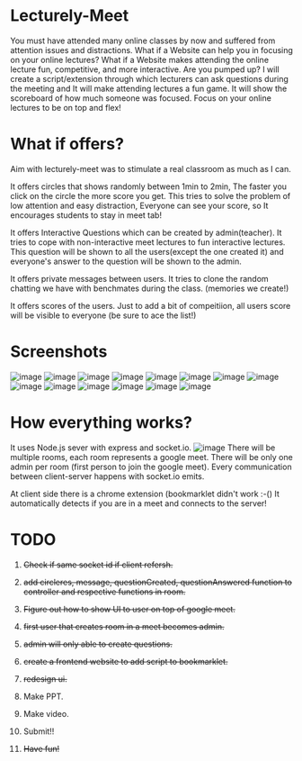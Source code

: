 # Lecturely-Meet

You must have attended many online classes by now and suffered from attention issues and distractions. What if a Website
can help you in focusing on your online lectures? What if a Website makes attending the online lecture fun, competitive,
and more interactive. Are you pumped up? I will create a script/extension through which lecturers can ask questions
during the meeting and It will make attending lectures a fun game. It will show the scoreboard of how much someone was
focused. Focus on your online lectures to be on top and flex!

# What if offers?

Aim with lecturely-meet was to stimulate a real classroom as much as I can.

It offers circles that shows randomly between 1min to 2min, The faster you click on the circle the more score you get.
This tries to solve the problem of low attention and easy distraction, Everyone can see your score, so It encourages
students to stay in meet tab!

It offers Interactive Questions which can be created by admin(teacher).
It tries to cope with non-interactive meet lectures to fun interactive lectures.
This question will be shown to all the users(except the one created it) and everyone's answer to the question will be
shown to the admin.

It offers private messages between users.
It tries to clone the random chatting we have with benchmates during the class. (memories we create!)


It offers scores of the users.
Just to add a bit of compeitiion, all users score will be visible to everyone (be sure to ace the list!)

# Screenshots

![image](https://user-images.githubusercontent.com/42430171/111056181-1f9f4780-84a3-11eb-8ea8-a3942df24cf7.png)
![image](https://user-images.githubusercontent.com/42430171/111056197-380f6200-84a3-11eb-9eef-0f06b0a46b69.png)
![image](https://user-images.githubusercontent.com/42430171/111056206-42316080-84a3-11eb-8cd0-d1c13735d0d1.png)
![image](https://user-images.githubusercontent.com/42430171/111056217-58d7b780-84a3-11eb-9cbf-0a7c1efc8901.png)
![image](https://user-images.githubusercontent.com/42430171/111056222-63924c80-84a3-11eb-960d-01be47960c87.png)
![image](https://user-images.githubusercontent.com/42430171/111056229-6db44b00-84a3-11eb-9557-dba8f60a520b.png)
![image](https://user-images.githubusercontent.com/42430171/111056231-760c8600-84a3-11eb-84e7-c7e42a37363b.png)
![image](https://user-images.githubusercontent.com/42430171/111056235-7d339400-84a3-11eb-96d2-976b52150e8d.png)
![image](https://user-images.githubusercontent.com/42430171/111056240-83c20b80-84a3-11eb-95bd-721b122cd307.png)
![image](https://user-images.githubusercontent.com/42430171/111056250-8ae91980-84a3-11eb-86df-b7427f26a266.png)
![image](https://user-images.githubusercontent.com/42430171/111056296-ea472980-84a3-11eb-888f-9cbe244403be.png)
![image](https://user-images.githubusercontent.com/42430171/111056312-0d71d900-84a4-11eb-8e0b-25b62be4f8ec.png)
![image](https://user-images.githubusercontent.com/42430171/111056318-19f63180-84a4-11eb-93a5-826b4c2168dd.png)
![image](https://user-images.githubusercontent.com/42430171/111056322-25e1f380-84a4-11eb-9400-0b412098271b.png)

# How everything works?
It uses Node.js sever with express and socket.io.
![image](https://user-images.githubusercontent.com/42430171/111056362-9b4dc400-84a4-11eb-91df-e4f695089e8c.png)
There will be multiple rooms, each room represents a google meet.
There will be only one admin per room (first person to join the google meet).
Every communication between client-server happens with socket.io emits.

At client side there is a chrome extension (bookmarklet didn't work :-()
It automatically detects if you are in a meet and connects to the server!

# TODO
1. ~~Check if same socket id if client refersh.~~

2. ~~add circleres, message, questionCreated, questionAnswered function to controller and respective functions in
   room.~~
3. ~~Figure out how to show UI to user on top of google meet.~~
4. ~~first user that creates room in a meet becomes admin.~~
5. ~~admin will only able to create questions.~~
6. ~~create a frontend website to add script to bookmarklet.~~
7. ~~redesign ui.~~
8. Make PPT.
9. Make video.
10. Submit!!
11. ~~Have fun!~~
